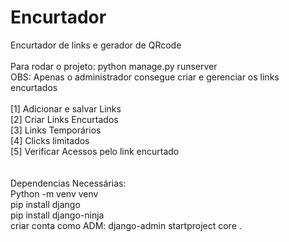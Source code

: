 # Encurtador
Encurtador de links e gerador de QRcode
<br><br>
Para rodar o projeto: python manage.py runserver<br>
OBS: Apenas o administrador consegue criar e gerenciar os links encurtados
<br><br>
[1] Adicionar e salvar Links<br>
[2] Criar Links Encurtados<br>
[3] Links Temporários<br>
[4] Clicks limitados<br>
[5] Verificar Acessos pelo link encurtado<br>
<br><br>
Dependencias Necessárias:<br>
Python -m venv venv<br>
pip install django<br>
pip install django-ninja<br>
criar conta como ADM: django-admin startproject core .
